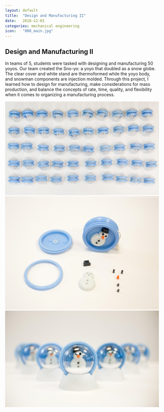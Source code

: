 ```yaml
---
layout: default
title:  "Design and Manufacturing II"
date:   2018-12-01
categories: mechanical engineering
icon:	"008_main.jpg"
---
```


<h2>Design and Manufacturing II</h2>

<p>In teams of 5, students were tasked with designing and manufacturing 50 yoyos. Our team created the Sno-yo: a yoyo that doubled as a snow globe. The clear cover and white stand are thermoformed while the yoyo body, and snowman components are injection molded. Through this project, I learned how to design for manufacturing, make considerations for mass production, and balance the concepts of rate, time, quality, and flexibility when it comes to organizing a manufacturing process.</p>

<div class="box alt">
<div class="row uniform">
<div class="4u"><span class="image fit"><img src="images/008/50.jpg" alt="" /></span></div>
<div class="4u"><span class="image fit"><img src="images/008/parts.jpg" alt="" /></span></div>
<div class="4u$"><span class="image fit"><img src="images/008/v.jpg" alt="" /></span></div>
</div>
</div>